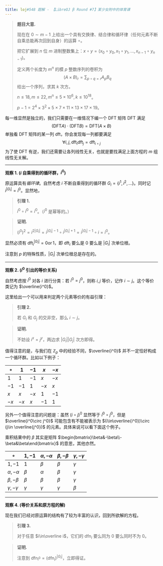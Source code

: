 ```yaml
---
title: loj#548 题解 - 【LibreOJ β Round #7】某少女附中的体育课
---
```


> **题目大意.**
>
> 现在在 $0\sim m-1$ 上给出一个具有交换律、结合律和循环律（任何元素不断自乘总能再次回到自身）的运算 $\circ$。
>
> 把它扩展到 $n$ 位 $m$ 进制整数集上：$x\circ y=(x_0\circ y_0,x_1\circ y_1,...,x_{n-1}\circ y_{n-1})$。
>
> 定义两个长度为 $m^n$ 的模 $p$ 整数序列的卷积为
> $$
> (A\times B)_r=\sum_{p\circ q=r}A_pB_q
> $$
> 给出一个序列，求其 $k$ 次方。
>
> $n\le 18,m\le 22,m^n\le 5\times 10^6,k\le 10^{18}$。
>
> $p-1=2^4\times3^2\times5\times7\times11\times13\times17\times 19$。

每一维显然是独立的，我们只需要在一维情况下编一个 DFT 矩阵 $\text{DFT}$ 满足
$$
(\text{DFT}A)\cdot(\text{DFT}B)=\text{DFT}(A\times B)
$$
单独看 $\text{DFT}$ 矩阵的某一列 $\text{dft}$，你会发现每一列都要满足
$$
\forall i,j,\text{dft}_i\text{dft}_j=\text{dft}_{i\circ j}
$$
为了使 $\text{DFT}$ 有逆，我们还需要让各列线性无关，也就是要找满足上面方程的 $m$ 组线性无关解。

---

**观察 1. ($i$ 自乘得到的循环群，$i^0$)**

原运算具有*循环律*。自然考虑 $i$ 不断自乘得到的循环群 $G_i=\{i^1,i^2,...\}$。同时记 $i^{|G_i|}=i^0$。显然地，

> **引理 1.**
>
> $i^0\circ i^0=i^0$。（$i^0$ 是幂等的。）

> **证明.**
>
> $(i^0)^2=i^{2|G_i|}=i^{|G_i|-1}\circ i^{|G_i|+1}=i^{|G_i|-1}\circ i=i^0$。

显然必须有 $\text{dft}_i^{|G_i|}=0\operatorname{or}1$，即 $\text{dft}_i$ 要么是 $0$ 要么是 $|G_i|$ 次单位根。

注意到 $p$ 的特殊性质，$|G_i|$ 次单位根总是存在的。

---

**观察 2. ($i^0$ 引出的等价关系)**

自然考虑按 $i^0$ 对各 $i$ 进行分类：若 $i^0=j^0$，则称 $i,j$ 等价，记作 $i\sim j$。这个等价类记为 $\overline{i^0}$。

这里给出一个可以用来判定两个元素等价的有益引理：

> **引理 2.**
>
> 若 $G_i$ 和 $G_j$ 的交非空，那么 $i\sim j$。

> **证明.**
>
> 不妨设 $i^x=j^y$，两边求 $|G_i||G_j|$ 次方即得。

值得注意的是，与我们在 $\mathbb Z_p$ 中的经验不同，$\overline{i^0}$ 并不一定恰好构成一个循环群。比如以下例子：

| $\circ$ | $1$  | $-1$ | $x$  | $-x$ |
| ------- | ---- | ---- | ---- | ---- |
| $1$     | $1$  | $-1$ | $x$  | $-x$ |
| $-1$    | $-1$ | $1$  | $-x$ | $x$  |
| $x$     | $x$  | $-x$ | $1$  | $-1$ |
| $-x$    | $-x$ | $x$  | $-1$ | $1$  |

另外一个值得注意的问题是：虽然 $(i\circ j)^0$ 显然等于 $i^0\circ j^0$，但是 $\overline{i^0\circ j^0}$ 可能包含有不能被表示为 $(i\in\overline{i^0})\circ (j\in \overline{j^0})$ 的元素。具体来说可以看下面这个例子。

乘积结果中的 $\beta$ 其实是矩阵 $\begin{bmatrix}\beta&-\beta\\-\beta&\beta\end{bmatrix}$ 的意思，其他亦然。

| $\circ$          | $1,-1$   | $\alpha,-\alpha$ | $\beta,-\beta$ | $\gamma,-\gamma$ |
| ---------------- | -------- | ---------------- | -------------- | ---------------- |
| $1,-1$           | $1$      | $\beta$          | $\beta$        | $\gamma$         |
| $\alpha,-\alpha$ | $\beta$  | $\alpha$         | $\beta$        | $\gamma$         |
| $\beta,-\beta$   | $\beta$  | $\beta$          | $\beta$        | $\gamma$         |
| $\gamma,-\gamma$ | $\gamma$ | $\gamma$         | $\gamma$       | $\beta$          |

----

**观察 4. (等价关系和原方程的解)**

现在我们已经对原运算的结构有了较为丰富的认识，回到所欲解的方程。

> **引理 3.**
>
> 对于任意 $i\in\overline i$，它们的 $\text{dfn}_i$ 要么同为 $0$ 要么同时不为 $0$。

> **证明.**
>
> 注意到 $\text{dfn}_{i^0}=(\text{dfn}_i)^{|G_i|}$，立即得证。

> 